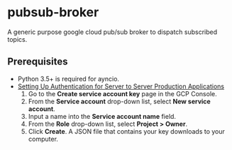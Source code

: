 # pubsub-broker

A generic purpose google cloud pub/sub broker to dispatch subscribed topics.

## Prerequisites

* Python 3.5+ is required for ayncio.
* [Setting Up Authentication for Server to Server Production Applications](https://cloud.google.com/docs/authentication/production)
    1. Go to the **Create service account key** page in the GCP Console.
    2. From the **Service account** drop-down list, select **New service account**.
    3. Input a name into the **Service account name** field.
    4. From the **Role** drop-down list, select **Project > Owner**.
    5. Click **Create**. A JSON file that contains your key downloads to your computer.



